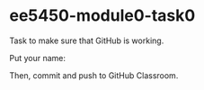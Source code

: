 # ee5450-module0-task0
Task to make sure that GitHub is working.

Put your name: 

Then, commit and push to GitHub Classroom.
